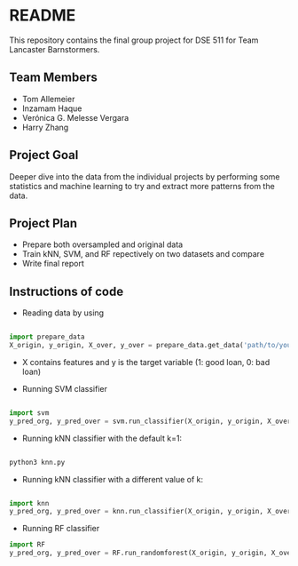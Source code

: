 # README
 
This repository contains the final group project for DSE 511 for Team Lancaster Barnstormers.

## Team Members
- Tom Allemeier
- Inzamam Haque 
- Verónica G. Melesse Vergara
- Harry Zhang

## Project Goal
Deeper dive into the data from the individual projects by performing some statistics and machine learning to try and extract more patterns from the data.

## Project Plan
- Prepare both oversampled and original data
- Train kNN, SVM, and RF repectively on two datasets and compare
- Write final report

## Instructions of code
- Reading data by using

```python

import prepare_data
X_origin, y_origin, X_over, y_over = prepare_data.get_data('path/to/your/database/')

```

- X contains features and y is the target variable (1: good loan, 0: bad loan)

- Running SVM classifier

```python

import svm
y_pred_org, y_pred_over = svm.run_classifier(X_origin, y_origin, X_over, y_over)

```

- Running kNN classifier with the default k=1:
```python

python3 knn.py

```

- Running kNN classifier with a different value of k:
```python

import knn
y_pred_org, y_pred_over = knn.run_classifier(X_origin, y_origin, X_over, y_over, 1)

```

- Running RF classifier

```python
import RF
y_pred_org, y_pred_over = RF.run_randomforest(X_origin, y_origin, X_over, y_over)

```
